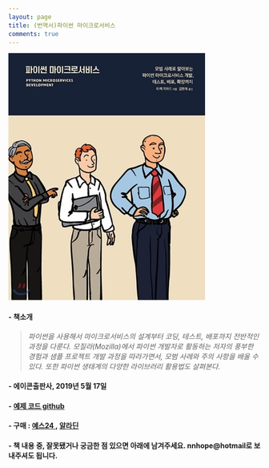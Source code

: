 ```yaml
---
layout: page
title: (번역서)파이썬 마이크로서비스
comments: true
---
```


![](/img/book_python_msd/cover.jpg)



#### - 책소개  
> *파이썬을 사용해서 마이크로서비스의 설계부터 코딩, 테스트, 배포까지 전반적인 과정을 다룬다. 모질라(Mozilla)에서 파이썬 개발자로 활동하는 저자의 풍부한 경험과 샘플 프로젝트 개발 과정을 따라가면서, 모범 사례와 주의 사항을 배울 수 있다. 또한 파이썬 생태계의 다양한 라이브러리 활용법도 살펴본다.*

#### - 에이콘출판사, 2019년 5월 17일  

#### - <a href="https://github.com/surinkim/python_msd_kor" target="_blank">예제 코드 github </a>

#### -  구매 : <a href="http://www.yes24.com/Product/Goods/73161840" target="_blank">예스24 </a>, <a href="https://www.aladin.co.kr/shop/wproduct.aspx?ItemId=191830482" target="_blank">알라딘</a>

#### - 책 내용 중, 잘못됐거나 궁금한 점 있으면 아래에 남겨주세요. nnhope@hotmail로 보내주셔도 됩니다.






